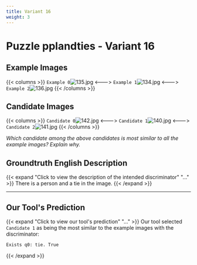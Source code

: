 ```yaml
---
title: Variant 16
weight: 3
---
```


# Puzzle pplandties - Variant 16

## Example Images
{{< columns >}}
`Example 0`![135.jpg](/natscene_data/images/135.jpg)
<--->
`Example 1`![134.jpg](/natscene_data/images/134.jpg)
<--->
`Example 2`![136.jpg](/natscene_data/images/136.jpg)
{{< /columns >}}

## Candidate Images
{{< columns >}}
`Candidate 0`![142.jpg](/natscene_data/images/142.jpg)
<--->
`Candidate 1`![140.jpg](/natscene_data/images/140.jpg)
<--->
`Candidate 2`![141.jpg](/natscene_data/images/141.jpg)
{{< /columns >}}

*Which candidate among the above candidates is most similar to all the example images? Explain why.*

## Groundtruth English Description

{{< expand "Click to view the description of the intended discriminator" "..." >}}
There is a person and a tie in the image.
{{< /expand >}}

---



## Our Tool's Prediction

{{< expand "Click to view our tool's prediction" "..." >}}
Our tool selected `Candidate 1` as being the most similar to the example images with the discriminator:
```plaintext
Exists q0: tie. True
```
{{< /expand >}}
